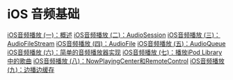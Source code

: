 # iOS 音频基础
[iOS音频播放 (一)：概述](https://msching.github.io/blog/2014/07/07/audio-in-ios/)
[iOS音频播放 (二)：AudioSession](https://msching.github.io/blog/2014/07/08/audio-in-ios-2/)
[iOS音频播放 (三)：AudioFileStream](https://msching.github.io/blog/2014/07/09/audio-in-ios-3/)
[iOS音频播放 (四)：AudioFile](https://msching.github.io/blog/2014/07/19/audio-in-ios-4/)
[iOS音频播放 (五)：AudioQueue](https://msching.github.io/blog/2014/08/02/audio-in-ios-5/)
[iOS音频播放 (六)：简单的音频播放器实现](https://msching.github.io/blog/2014/08/09/audio-in-ios-6/)
[iOS音频播放 (七)：播放iPod Library中的歌曲](https://msching.github.io/blog/2014/09/07/audio-in-ios-7/)
[iOS音频播放 (八)：NowPlayingCenter和RemoteControl](https://msching.github.io/blog/2014/11/06/audio-in-ios-8/)
[iOS音频播放 (九)：边播边缓存](https://msching.github.io/blog/2016/05/24/audio-in-ios-9/)

<!--stackedit_data:
eyJoaXN0b3J5IjpbLTE5MzgzNDE0NzhdfQ==
-->